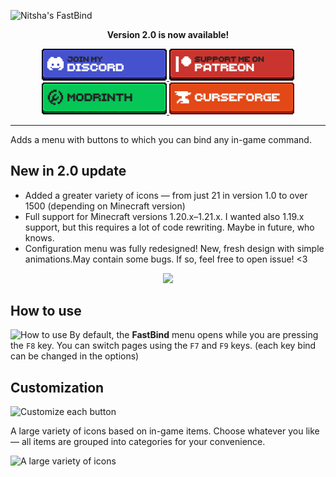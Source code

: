 ![Nitsha's FastBind](https://cdn.modrinth.com/data/cached_images/39f0531ea927496960c31a51b68b569a5fab17a6.png)

<p align="center">
  <span><strong>Version 2.0 is now available!</strong></span>
</p>
<p align="center">
    <a href="https://discord.gg/zuwPkg5MHs">
        <img src="https://raw.githubusercontent.com/Nitsha-M/Nitsha-s-FastBind/refs/heads/v2.0-1.21.3/assets/discord.png" width="200">
    </a>
    <a href="https://www.patreon.com/c/nitsha">
        <img src="https://raw.githubusercontent.com/Nitsha-M/Nitsha-s-FastBind/refs/heads/v2.0-1.21.3/assets/patreon.png" width="200">
    </a>
    <a href="https://modrinth.com/mod/nitshas-fastbind">
        <img src="https://raw.githubusercontent.com/Nitsha-M/Nitsha-s-FastBind/refs/heads/v2.0-1.21.3/assets/modrinth.png" width="200">
    </a>
    <a href="">
        <img src="https://raw.githubusercontent.com/Nitsha-M/Nitsha-s-FastBind/refs/heads/v2.0-1.21.3/assets/curseforge.png" width="200">
    </a>
</p>
<hr class="solid">

Adds a menu with buttons to which you can bind any in-game command.

## New in 2.0 update
* Added a greater variety of icons — from just 21 in version 1.0 to over 1500 (depending on Minecraft version)
* Full support for Minecraft versions 1.20.x–1.21.x. I wanted also 1.19.x support, but this requires a lot of code rewriting. Maybe in future, who knows.
* Configuration menu was fully redesigned! New, fresh design with simple animations.May contain some bugs. If so, feel free to open issue! <3

<p align="center">
  <img src="https://cdn.modrinth.com/data/cached_images/db61fa22b85f00817639f56c98f0e4e161a8ebb0.gif" width="400">
</p>

## How to use
![How to use](https://cdn.modrinth.com/data/cached_images/532961e78990d7aa8d59b7d995228ccb1f06451d.png)
By default, the **FastBind** menu opens while you are pressing the `F8` key. You can switch pages using the `F7` and `F9` keys. (each key bind can be changed in the options)

## Customization
![Customize each button](https://cdn.modrinth.com/data/cached_images/90a837084f4ba29645dc9133b8daee54e44ef96a.png)

A large variety of icons based on in-game items. Choose whatever you like — all items are grouped into categories for your convenience.

![A large variety of icons](https://cdn.modrinth.com/data/cached_images/9fd7d30b2d49eb9da998de14f33f79abfaa58b37.png)